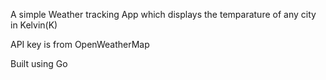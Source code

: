 A simple Weather tracking App which displays the temparature of any city in Kelvin(K) 

API key is from OpenWeatherMap 

Built using Go  

